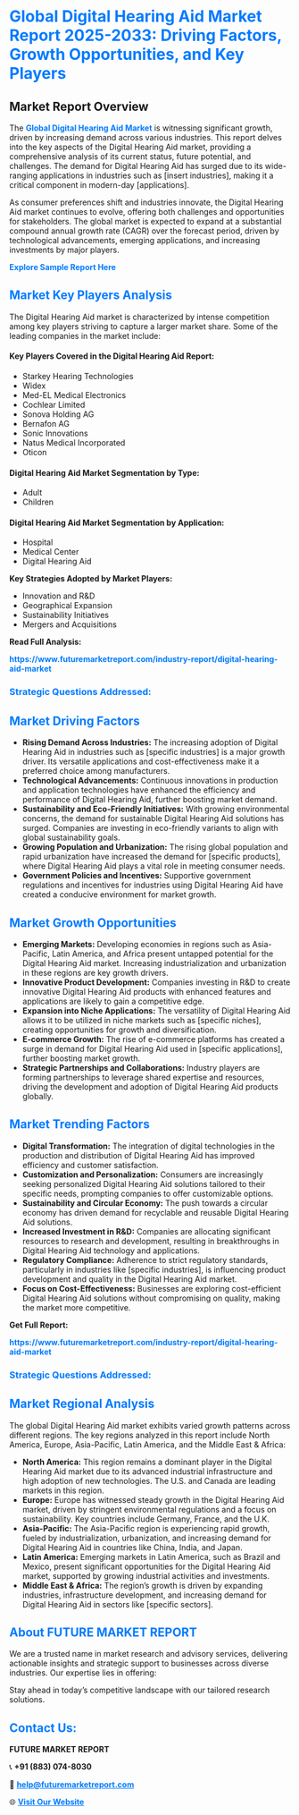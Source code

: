<h1 style="color: #007BFF;">Global Digital Hearing Aid Market Report 2025-2033: Driving Factors, Growth Opportunities, and Key Players</h1>

<section id="overview">
<h2>Market Report Overview</h2>
<p>The <a href="https://www.futuremarketreport.com/industry-report/digital-hearing-aid-market" style="color: #007BFF; text-decoration: none;"><strong>Global Digital Hearing Aid Market</strong></a> is witnessing significant growth, driven by increasing demand across various industries. This report delves into the key aspects of the Digital Hearing Aid market, providing a comprehensive analysis of its current status, future potential, and challenges. The demand for Digital Hearing Aid has surged due to its wide-ranging applications in industries such as [insert industries], making it a critical component in modern-day [applications].</p>
<p>As consumer preferences shift and industries innovate, the Digital Hearing Aid market continues to evolve, offering both challenges and opportunities for stakeholders. The global market is expected to expand at a substantial compound annual growth rate (CAGR) over the forecast period, driven by technological advancements, emerging applications, and increasing investments by major players.</p>
</section>

<section id="overview">
<p><a href="https://www.futuremarketreport.com/request-sample/reportId=125267" style="color: #007BFF; text-decoration: none;"><strong>Explore Sample Report Here</strong></a></p>
</section>

<section id="key-players">
<h2 style="color: #007BFF;">Market Key Players Analysis</h2>
<p>The Digital Hearing Aid market is characterized by intense competition among key players striving to capture a larger market share. Some of the leading companies in the market include:</p>
<h4>Key Players Covered in the Digital Hearing Aid Report:</h4>
<ul><li>Starkey Hearing Technologies</li><li>Widex</li><li>Med-EL Medical Electronics</li><li>Cochlear Limited</li><li>Sonova Holding AG</li><li>Bernafon AG</li><li>Sonic Innovations</li><li>Natus Medical Incorporated</li><li>Oticon</li></ul>
<h4>Digital Hearing Aid Market Segmentation by Type:</h4>
<ul><li>Adult</li><li>Children</li></ul>

<h4>Digital Hearing Aid Market Segmentation by Application:</h4>
<ul><li>Hospital</li><li>Medical Center</li><li>Digital Hearing Aid</li></ul>
<p><strong>Key Strategies Adopted by Market Players:</strong></p>
<ul>
<li>Innovation and R&D</li>
<li>Geographical Expansion</li>
<li>Sustainability Initiatives</li>
<li>Mergers and Acquisitions</li>
</ul>
</section>

<section>
<p><strong>Read Full Analysis: </strong></p><a href="https://www.futuremarketreport.com/industry-report/digital-hearing-aid-market" style="color: #007BFF; text-decoration: none;"><strong>https://www.futuremarketreport.com/industry-report/digital-hearing-aid-market</strong></a>
<h3 style="color: #007BFF;">Strategic Questions Addressed:</h3>
</section>

<section id="driving-factors">
<h2 style="color: #007BFF;">Market Driving Factors</h2>
<ul>
<li><strong>Rising Demand Across Industries:</strong> The increasing adoption of Digital Hearing Aid in industries such as [specific industries] is a major growth driver. Its versatile applications and cost-effectiveness make it a preferred choice among manufacturers.</li>
<li><strong>Technological Advancements:</strong> Continuous innovations in production and application technologies have enhanced the efficiency and performance of Digital Hearing Aid, further boosting market demand.</li>
<li><strong>Sustainability and Eco-Friendly Initiatives:</strong> With growing environmental concerns, the demand for sustainable Digital Hearing Aid solutions has surged. Companies are investing in eco-friendly variants to align with global sustainability goals.</li>
<li><strong>Growing Population and Urbanization:</strong> The rising global population and rapid urbanization have increased the demand for [specific products], where Digital Hearing Aid plays a vital role in meeting consumer needs.</li>
<li><strong>Government Policies and Incentives:</strong> Supportive government regulations and incentives for industries using Digital Hearing Aid have created a conducive environment for market growth.</li>
</ul>
</section>

<section id="growth-opportunities">
<h2 style="color: #007BFF;">Market Growth Opportunities</h2>
<ul>
<li><strong>Emerging Markets:</strong> Developing economies in regions such as Asia-Pacific, Latin America, and Africa present untapped potential for the Digital Hearing Aid market. Increasing industrialization and urbanization in these regions are key growth drivers.</li>
<li><strong>Innovative Product Development:</strong> Companies investing in R&D to create innovative Digital Hearing Aid products with enhanced features and applications are likely to gain a competitive edge.</li>
<li><strong>Expansion into Niche Applications:</strong> The versatility of Digital Hearing Aid allows it to be utilized in niche markets such as [specific niches], creating opportunities for growth and diversification.</li>
<li><strong>E-commerce Growth:</strong> The rise of e-commerce platforms has created a surge in demand for Digital Hearing Aid used in [specific applications], further boosting market growth.</li>
<li><strong>Strategic Partnerships and Collaborations:</strong> Industry players are forming partnerships to leverage shared expertise and resources, driving the development and adoption of Digital Hearing Aid products globally.</li>
</ul>
</section>

<section id="trending-factors">
<h2 style="color: #007BFF;">Market Trending Factors</h2>
<ul>
<li><strong>Digital Transformation:</strong> The integration of digital technologies in the production and distribution of Digital Hearing Aid has improved efficiency and customer satisfaction.</li>
<li><strong>Customization and Personalization:</strong> Consumers are increasingly seeking personalized Digital Hearing Aid solutions tailored to their specific needs, prompting companies to offer customizable options.</li>
<li><strong>Sustainability and Circular Economy:</strong> The push towards a circular economy has driven demand for recyclable and reusable Digital Hearing Aid solutions.</li>
<li><strong>Increased Investment in R&D:</strong> Companies are allocating significant resources to research and development, resulting in breakthroughs in Digital Hearing Aid technology and applications.</li>
<li><strong>Regulatory Compliance:</strong> Adherence to strict regulatory standards, particularly in industries like [specific industries], is influencing product development and quality in the Digital Hearing Aid market.</li>
<li><strong>Focus on Cost-Effectiveness:</strong> Businesses are exploring cost-efficient Digital Hearing Aid solutions without compromising on quality, making the market more competitive.</li>
</ul>
</section>

<section>
<p><strong>Get Full Report: </strong></p><a href="https://www.futuremarketreport.com/industry-report/digital-hearing-aid-market" style="color: #007BFF; text-decoration: none;"><strong>https://www.futuremarketreport.com/industry-report/digital-hearing-aid-market</strong></a>
<h3 style="color: #007BFF;">Strategic Questions Addressed:</h3>
</section>


<section id="regional-analysis">
<h2 style="color: #007BFF;">Market Regional Analysis</h2>
<p>The global Digital Hearing Aid market exhibits varied growth patterns across different regions. The key regions analyzed in this report include North America, Europe, Asia-Pacific, Latin America, and the Middle East & Africa:</p>
<ul>
<li><strong>North America:</strong> This region remains a dominant player in the Digital Hearing Aid market due to its advanced industrial infrastructure and high adoption of new technologies. The U.S. and Canada are leading markets in this region.</li>
<li><strong>Europe:</strong> Europe has witnessed steady growth in the Digital Hearing Aid market, driven by stringent environmental regulations and a focus on sustainability. Key countries include Germany, France, and the U.K.</li>
<li><strong>Asia-Pacific:</strong> The Asia-Pacific region is experiencing rapid growth, fueled by industrialization, urbanization, and increasing demand for Digital Hearing Aid in countries like China, India, and Japan.</li>
<li><strong>Latin America:</strong> Emerging markets in Latin America, such as Brazil and Mexico, present significant opportunities for the Digital Hearing Aid market, supported by growing industrial activities and investments.</li>
<li><strong>Middle East & Africa:</strong> The region’s growth is driven by expanding industries, infrastructure development, and increasing demand for Digital Hearing Aid in sectors like [specific sectors].</li>
</ul>
</section>

<footer>
<h2 style="color: #007BFF;">About FUTURE MARKET REPORT</h2>
<p>We are a trusted name in market research and advisory services, delivering actionable insights and strategic support to businesses across diverse industries. Our expertise lies in offering:</p>

<p>Stay ahead in today’s competitive landscape with our tailored research solutions.</p>

<h2 style="color: #007BFF;">Contact Us:</h2>
<p><strong>FUTURE MARKET REPORT</strong></p>
<p>📞 <strong>+91 (883) 074-8030</strong></p>
<p>📧 <strong><a href="mailto:help@futuremarketreport.com" style="color: #007BFF;">help@futuremarketreport.com</a></strong></p>
<p>🌐 <strong><a href="https://www.futuremarketreport.com/" style="color: #007BFF;">Visit Our Website</a></strong></p>
</footer>